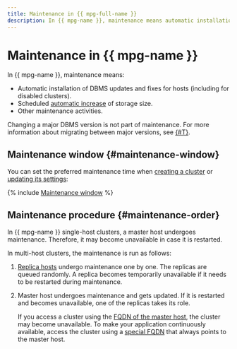 ```yaml
---
title: Maintenance in {{ mpg-full-name }}
description: In {{ mpg-name }}, maintenance means automatic installation of DBMS updates and fixes for hosts (including disabled clusters), changing host class and storage size, and other maintenance activities.
---
```


# Maintenance in {{ mpg-name }}

In {{ mpg-name }}, maintenance means:

* Automatic installation of DBMS updates and fixes for hosts (including for disabled clusters).
* Scheduled [automatic increase](./storage.md#auto-rescale) of storage size.
* Other maintenance activities.

Changing a major DBMS version is not part of maintenance. For more information about migrating between major versions, see [{#T}](../operations/cluster-version-update.md).

## Maintenance window {#maintenance-window}

You can set the preferred maintenance time when [creating a cluster](../operations/cluster-create.md) or [updating its settings](../operations/cluster-maintenance.md#set-maintenance-window):

{% include [Maintenance window](../../_includes/mdb/maintenance-window.md) %}

## Maintenance procedure {#maintenance-order}

In {{ mpg-name }} single-host clusters, a master host undergoes maintenance. Therefore, it may become unavailable in case it is restarted.

In multi-host clusters, the maintenance is run as follows:

1. [Replica hosts](replication.md) undergo maintenance one by one. The replicas are queued randomly. A replica becomes temporarily unavailable if it needs to be restarted during maintenance.
1. Master host undergoes maintenance and gets updated. If it is restarted and becomes unavailable, one of the replicas takes its role.

    If you access a cluster using the [FQDN of the master host](../operations/connect.md#fqdn), the cluster may become unavailable. To make your application continuously available, access the cluster using a [special FQDN](../operations/connect.md#fqdn-master) that always points to the master host.
